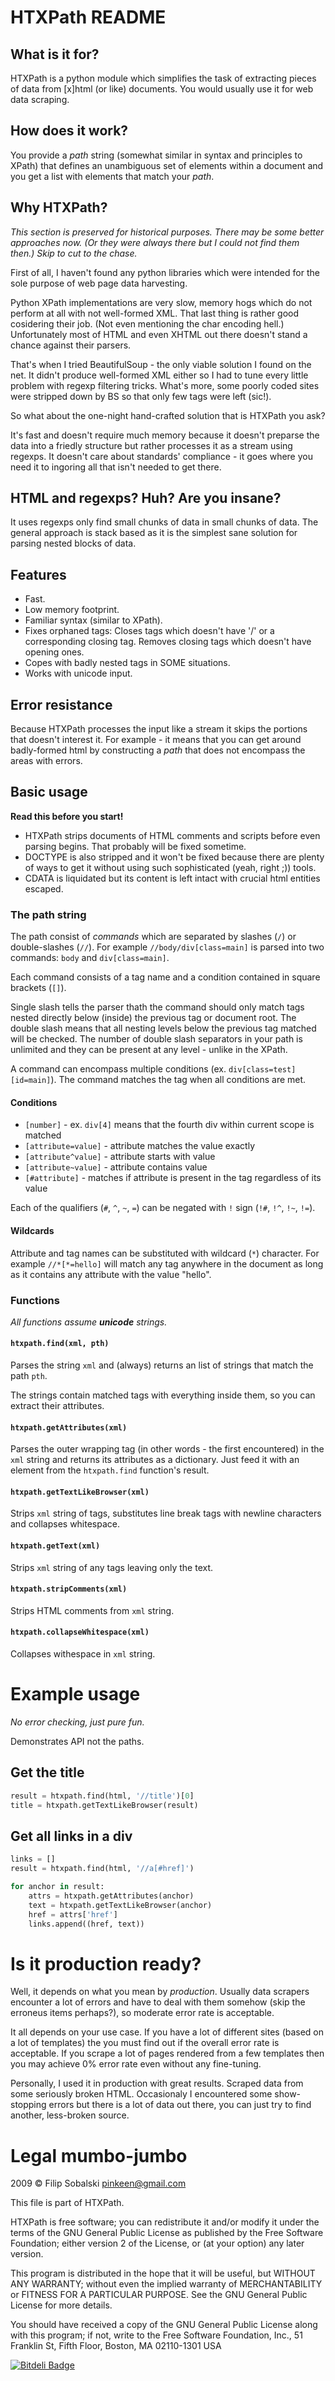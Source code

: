 # HTXPath README

## What is it for?

HTXPath is a python module which simplifies the task of extracting pieces of data from [x]html (or like) documents. You would usually use it
for web data scraping.

## How does it work?

You provide a *path* string (somewhat similar in syntax and principles to XPath) that defines an unambiguous set of elements within a document and you get
a list with elements that match your *path*.

## Why HTXPath?

*This section is preserved for historical purposes. There may be some better approaches now. (Or they were always there but I could not find them then.) Skip to cut to the chase.*

First of all, I haven't found any python libraries which were intended for the sole purpose of web page data harvesting.

Python XPath implementations are very slow, memory hogs which do not perform at all with not well-formed XML. That last thing is rather good cosidering their job. (Not even mentioning the char encoding hell.)
Unfortunately most of HTML and even XHTML out there doesn't stand a chance against their parsers.

That's when I tried BeautifulSoup - the only viable solution I found on the net. It didn't produce well-formed XML either so I had to tune every little problem with regexp filtering tricks. What's more, some poorly coded sites were stripped down by BS so that only few tags were left (sic!). 

So what about the one-night hand-crafted solution that is HTXPath you ask?

It's fast and doesn't require much memory because it doesn't preparse the data into a friedly structure but rather processes it as a stream using regexps. It doesn't care about standards' compliance - it goes where you need it to ingoring all that isn't needed to get there.

## HTML and regexps? Huh? Are you insane?

It uses regexps only find small chunks of data in small chunks of data. The general approach is stack based as it is the simplest sane solution for parsing nested blocks of data.

## Features

* Fast.
* Low memory footprint.
* Familiar syntax (similar to XPath).
* Fixes orphaned tags: Closes tags which doesn't have '/' or a corresponding closing tag. Removes closing tags which doesn't have opening ones.
* Copes with badly nested tags in SOME situations.
* Works with unicode input.

## Error resistance

Because HTXPath processes the input like a stream it skips the portions that doesn't interest it. For example - it means that you can get
around badly-formed html by constructing a *path* that does not encompass the areas with errors.

## Basic usage

**Read this before you start!**
* HTXPath strips documents of HTML comments and scripts before even parsing begins. That probably will be fixed sometime.
* DOCTYPE is also stripped and it won't be fixed because there are plenty of ways to get it without using such sophisticated (yeah, right ;)) tools.
* CDATA is liquidated but its content is left intact with crucial html entities escaped.

### The path string

The path consist of *commands* which are separated by slashes (`/`) or double-slashes (`//`). 
For example `//body/div[class=main]` is parsed into two commands: `body` and `div[class=main]`.

Each command consists of a tag name and a condition contained in square brackets (`[]`).

Single slash tells the parser thath the command should only match tags nested directly below (inside) the previous tag or document root.
The double slash means that all nesting levels below the previous tag matched will be checked. 
The number of double slash separators in your path is unlimited and they can be present at any level - unlike in the XPath.

A command can encompass multiple conditions (ex. `div[class=test][id=main]`). 
The command matches the tag when all conditions are met.

#### Conditions

* `[number]` - ex. `div[4]` means that the fourth div within current scope is matched
* `[attribute=value]` - attribute matches the value exactly
* `[attribute^value]` - attribute starts with value
* `[attribute~value]` - attribute contains value
* `[#attribute]` - matches if attribute is present in the tag regardless of its value

Each of the qualifiers (`#`, `^`, `~`, `=`) can be negated with `!` sign (`!#`, `!^`, `!~`, `!=`).

#### Wildcards

Attribute and tag names can be substituted with wildcard (`*`) character. 
For example `//*[*=hello]` will match any tag anywhere in the document as long as it contains any attribute with the value "hello".

### Functions

_All functions assume **unicode** strings._

#### `htxpath.find(xml, pth)`

Parses the string `xml` and (always) returns an list of strings that match the path `pth`.

The strings contain matched tags with everything inside them, so you can extract their attributes.

#### `htxpath.getAttributes(xml)`

Parses the outer wrapping tag (in other words - the first encountered) in the `xml` string and returns its attributes as a dictionary.
Just feed it with an element from the `htxpath.find` function's result.

#### `htxpath.getTextLikeBrowser(xml)`

Strips `xml` string of tags, substitutes line break tags with newline characters and collapses whitespace.

#### `htxpath.getText(xml)`

Strips `xml` string of any tags leaving only the text.

#### `htxpath.stripComments(xml)`

Strips HTML comments from `xml` string.

#### `htxpath.collapseWhitespace(xml)`

Collapses withespace in `xml` string.

# Example usage

*No error checking, just pure fun.*

Demonstrates API not the paths.

## Get the title

```python
result = htxpath.find(html, '//title')[0]
title = htxpath.getTextLikeBrowser(result)
```

## Get all links in a div

```python
links = []
result = htxpath.find(html, '//a[#href]')

for anchor in result:
    attrs = htxpath.getAttributes(anchor)
    text = htxpath.getTextLikeBrowser(anchor)
    href = attrs['href']
    links.append((href, text))
```

# Is it production ready?

Well, it depends on what you mean by *production*. Usually data scrapers encounter a lot of errors and have to deal with them somehow
(skip the erroneus items perhaps?), so moderate error rate is acceptable.

It all depends on your use case. If you have a lot of different sites (based on a lot of templates) the you must find out if the overall error
rate is acceptable. If you scrape a lot of pages rendered from a few templates then you may achieve 0% error rate even without any fine-tuning.

Personally, I used it in production with great results. Scraped data from some seriously broken HTML. Occasionaly I encountered some show-stopping
errors but there is a lot of data out there, you can just try to find another, less-broken source.

# Legal mumbo-jumbo

2009 &copy; Filip Sobalski <pinkeen@gmail.com>

This file is part of HTXPath.

HTXPath is free software; you can redistribute it and/or modify
it under the terms of the GNU General Public License as published by
the Free Software Foundation; either version 2 of the License, or
(at your option) any later version.

This program is distributed in the hope that it will be useful,
but WITHOUT ANY WARRANTY; without even the implied warranty of
MERCHANTABILITY or FITNESS FOR A PARTICULAR PURPOSE.  See the
GNU General Public License for more details.

You should have received a copy of the GNU General Public License
along with this program; if not, write to the Free Software
Foundation, Inc., 51 Franklin St, Fifth Floor, Boston, MA  02110-1301  USA

[![Bitdeli Badge](https://d2weczhvl823v0.cloudfront.net/pinkeen/htxpath/trend.png)](https://bitdeli.com/free "Bitdeli Badge")

